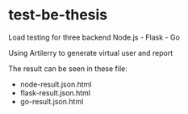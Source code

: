 # test-be-thesis

Load testing for three backend Node.js - Flask - Go

Using Artilerry to generate virtual user and report

The result can be seen in these file:
- node-result.json.html
- flask-result.json.html
- go-result.json.html
